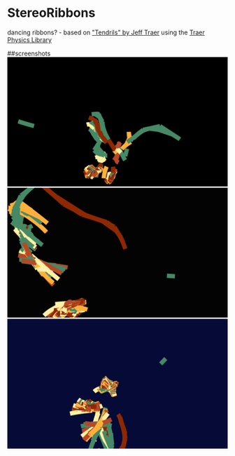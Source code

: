 # StereoRibbons
dancing ribbons? - based on ["Tendrils" by Jeff Traer](http://murderandcreate.com/physics/tendrils/index.html) using the [Traer Physics Library](http://murderandcreate.com/physics/)

##screenshots
![screenshot-1](https://raw.githubusercontent.com/alejandrogarciasalas/StereoRibbons/master/screenshots/screenshot-1.png)
![screenshot-2](https://raw.githubusercontent.com/alejandrogarciasalas/StereoRibbons/master/screenshots/screenshot-2.png)
![screenshot-3](https://raw.githubusercontent.com/alejandrogarciasalas/StereoRibbons/master/screenshots/screenshot-3.png)
